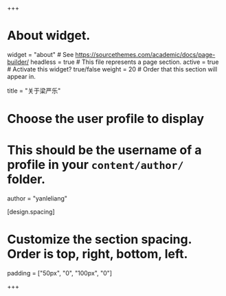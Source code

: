 +++
# About widget.
widget = "about"  # See https://sourcethemes.com/academic/docs/page-builder/
headless = true  # This file represents a page section.
active = true  # Activate this widget? true/false
weight = 20  # Order that this section will appear in.

title = "关于梁严乐"

# Choose the user profile to display
# This should be the username of a profile in your `content/author/` folder.
author = "yanleliang"

[design.spacing]
  # Customize the section spacing. Order is top, right, bottom, left.
  padding = ["50px", "0", "100px", "0"]

+++


